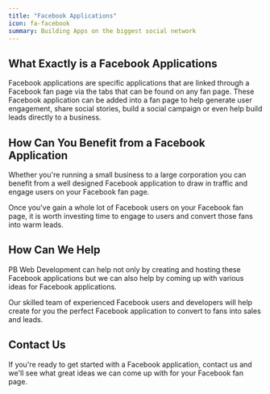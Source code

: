 ```yaml
---
title: "Facebook Applications"
icon: fa-facebook
summary: Building Apps on the biggest social network
---
```

## What Exactly is a Facebook Applications

Facebook applications are specific applications that are linked through a Facebook fan page via the tabs that can be found on any fan page. These Facebook application can be added into a fan page to help generate user engagement, share social stories, build a social campaign or even help build leads directly to a business.

## How Can You Benefit from a Facebook Application

Whether you're running a small business to a large corporation you can benefit from a well designed Facebook application to draw in traffic and engage users on your Facebook fan page.

Once you've gain a whole lot of Facebook users on your Facebook fan page, it is worth investing time to engage to users and convert those fans into warm leads.

## How Can We Help

PB Web Development can help not only by creating and hosting these Facebook applications but we can also help by coming up with various ideas for Facebook applications.

Our skilled team of experienced Facebook users and developers will help create for you the perfect Facebook application to convert to fans into sales and leads.

## Contact Us

If you're ready to get started with a Facebook application, contact us and we'll see what great ideas we can come up with for your Facebook fan page.


